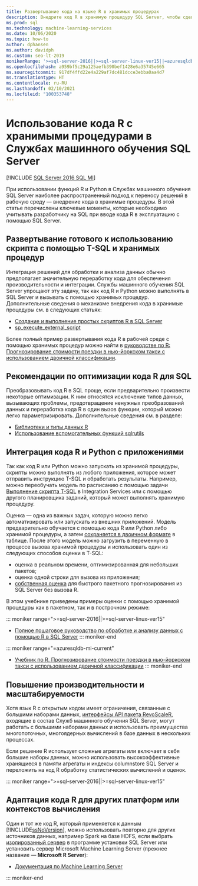 ```yaml
---
title: Развертывание кода на языке R в хранимых процедурах
description: Внедрите код R в хранимую процедуру SQL Server, чтобы сделать его доступным для любого клиентского приложения, имеющего доступ к базе данных SQL Server.
ms.prod: sql
ms.technology: machine-learning-services
ms.date: 10/06/2020
ms.topic: how-to
author: dphansen
ms.author: davidph
ms.custom: seo-lt-2019
monikerRange: '>=sql-server-2016||>=sql-server-linux-ver15||=azuresqldb-mi-current'
ms.openlocfilehash: a959bf5c29a125aefb390bef1428e6a35745e665
ms.sourcegitcommit: 917df4ffd22e4a229af7dc481dcce3ebba0aa4d7
ms.translationtype: HT
ms.contentlocale: ru-RU
ms.lasthandoff: 02/10/2021
ms.locfileid: "100353748"
---
```

# <a name="operationalize-r-code-using-stored-procedures-in-sql-server-machine-learning-services"></a>Использование кода R с хранимыми процедурами в Службах машинного обучения SQL Server
[!INCLUDE [SQL Server 2016 SQL MI](../../includes/applies-to-version/sqlserver2016-asdbmi.md)]

При использовании функций R и Python в Службах машинного обучения SQL Server наиболее распространенный подход к переносу решений в рабочую среду — внедрение кода в хранимые процедуры. В этой статье перечислены ключевые моменты, которые необходимо учитывать разработчику на SQL при вводе кода R в эксплуатацию с помощью SQL Server.

## <a name="deploy-production-ready-script-using-t-sql-and-stored-procedures"></a>Развертывание готового к использованию скрипта с помощью T-SQL и хранимых процедур

Интеграция решений для обработки и анализа данных обычно предполагает значительную переработку кода для обеспечения производительности и интеграции. Службы машинного обучения SQL Server упрощают эту задачу, так как код R и Python можно выполнять в SQL Server и вызывать с помощью хранимых процедур. Дополнительные сведения о механизме внедрения кода в хранимые процедуры см. в следующих статьях:

+ [Создание и выполнение простых скриптов R в SQL Server](../tutorials/quickstart-r-create-script.md)
+ [sp_execute_external_script](../../relational-databases/system-stored-procedures/sp-execute-external-script-transact-sql.md)

Более полный пример развертывания кода R в рабочей среде с помощью хранимых процедур можно найти в [руководстве по R: Прогнозирование стоимости поездки в нью-йоркском такси с использованием двоичной классификации](../tutorials/r-taxi-classification-introduction.md).

## <a name="guidelines-for-optimizing-r-code-for-sql"></a>Рекомендации по оптимизации кода R для SQL

Преобразовывать код R в SQL проще, если предварительно произвести некоторые оптимизации. К ним относятся исключение типов данных, вызывающих проблемы, предотвращение ненужных преобразований данных и переработка кода R в один вызов функции, который можно легко параметризировать. Дополнительные сведения см. в разделе:

+ [Библиотеки и типы данных R](r-libraries-and-data-types.md)
+ [Использование вспомогательных функций sqlrutils](ref-r-sqlrutils.md)

## <a name="integrate-r-and-python-with-applications"></a>Интеграция кода R и Python с приложениями

Так как код R или Python можно запускать из хранимой процедуры, скрипты можно выполнять из любого приложения, которое может отправить инструкцию T-SQL и обработать результаты. Например, можно переобучать модель по расписанию с помощью задачи [Выполнение скрипта T-SQL](../../integration-services/control-flow/execute-t-sql-statement-task.md) в Integration Services или с помощью другого планировщика заданий, который может выполнять хранимую процедуру.

Оценка — одна из важных задач, которую можно легко автоматизировать или запускать из внешних приложений. Модель предварительно обучается с помощью кода R или Python либо хранимой процедуры, а затем [сохраняется в двоичном формате](../tutorials/walkthrough-build-and-save-the-model.md) в таблице. После этого модель можно загрузить в переменную в процессе вызова хранимой процедуры и использовать один из следующих способов оценки в T-SQL:

+ оценка в реальном времени, оптимизированная для небольших пакетов;
+ оценка одной строки для вызова из приложения;
+ [собственная оценка](../predictions/native-scoring-predict-transact-sql.md) для быстрого пакетного прогнозирования из SQL Server без вызова R.

В этом учебнике приведены примеры оценки с помощью хранимой процедуры как в пакетном, так и в построчном режиме:

::: moniker range=">=sql-server-2016||>=sql-server-linux-ver15"
+ [Полное пошаговое руководство по обработке и анализу данных с помощью R в SQL Server](../tutorials/walkthrough-data-science-end-to-end-walkthrough.md)
::: moniker-end

::: moniker range="=azuresqldb-mi-current"
+ [Учебник по R. Прогнозирование стоимости поездки в нью-йоркском такси с использованием двоичной классификации](../tutorials/r-taxi-classification-introduction.md)
::: moniker-end

## <a name="boost-performance-and-scale"></a>Повышение производительности и масштабируемости

Хотя язык R с открытым кодом имеет ограничения, связанные с большими наборами данных, [интерфейсы API пакета RevoScaleR](ref-r-revoscaler.md), входящие в состав Служб машинного обучения SQL Server, могут работать с большими наборами данных и использовать преимущества многопоточных, многоядерных вычислений в базе данных в нескольких процессах.

Если решение R использует сложные агрегаты или включает в себя большие наборы данных, можно использовать высокоэффективные хранящиеся в памяти агрегаты и индексы columnstore SQL Server и переложить на код R обработку статистических вычислений и оценок.

::: moniker range=">=sql-server-2016||>=sql-server-linux-ver15"

## <a name="adapt-r-code-for-other-platforms-or-compute-contexts"></a>Адаптация кода R для других платформ или контекстов вычисления

Один и тот же код R, который применяется к данным [!INCLUDE[ssNoVersion](../../includes/ssnoversion-md.md)], можно использовать повторно для других источников данных, например Spark на базе HDFS, если выбрать [изолированный сервер](../install/sql-machine-learning-standalone-windows-install.md) в программе установки SQL Server или установить сервер Microsoft Machine Learning Server (прежнее название — **Microsoft R Server**):

+ [Документация по Machine Learning Server](/r-server/)

::: moniker-end
